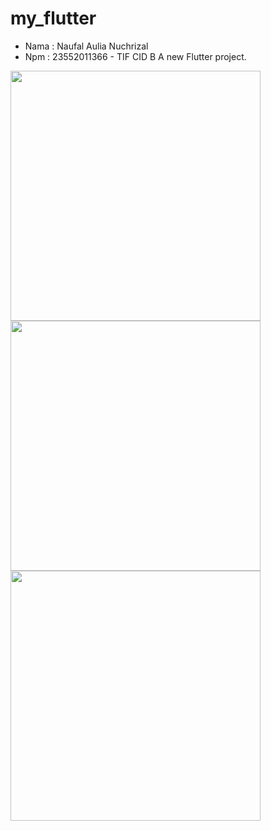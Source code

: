 # my_flutter
- Nama : Naufal Aulia Nuchrizal
- Npm : 23552011366 - TIF CID B
A new Flutter project.

<img src = "https://raw.githubusercontent.com/naufal-aulia-nuchrizal/widget_dasar_benar/blob/main/Screenshot%202025-10-31%20194124.png" width = "400">
<img src = "https://raw.githubusercontent.com/naufal-aulia-nuchrizal/widget_dasar_benar/blob/main/Screenshot%202025-10-31%20194142.png" width = "400">
<img src="https://raw.githubusercontent.com/naufal-aulia-nuchrizal/elearning-lima/main/Screenshot%202025-11-01%20172853.png" width="400">
